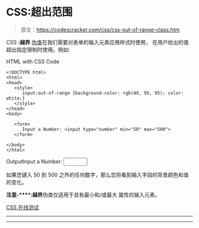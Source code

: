 # CSS:超出范围

> 原文：<https://codescracker.com/css/css-out-of-range-class.htm>

CSS **:越界** [伪类](/css/css-pseudo-classes.htm)在我们需要对表单的输入元素应用样式时使用， 在用户给出的值超出指定限制时使用。例如:

HTML with CSS Code

```
<!DOCTYPE html>
<html>
<head>
   <style>
      input:out-of-range {background-color: rgb(49, 95, 95); color: white;}
   </style>
</head>
<body>

   <form>
      Input a Number: <input type="number" min="50" max="500">
   </form>

</body>
</html>
```

OutputInput a Number: <input type="number" min="50" max="500">

如果您键入 50 到 500 之外的任何数字，那么您将看到输入字段的背景颜色和值的变化。

**注意-****:越界**伪类仅适用于具有最小和/或最大 属性的输入元素。

[CSS 在线测试](/exam/showtest.php?subid=5)

* * *

* * *